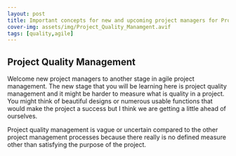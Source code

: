 ```yaml
---
layout: post
title: Important concepts for new and upcoming project managers for Project Quality Management
cover-img: assets/img/Project_Quality_Manamgent.avif
tags: [quality,agile]
---
```

## Project Quality Management

Welcome new project managers to another stage in agile project management. The new stage that you will be learning here is project quality management and it might be harder to measure what is quality in a project. You might think of beautiful designs or numerous usable functions that would make the project a success but I think we are getting a little ahead of ourselves.  

Project quality management is vague or uncertain compared to the other project management processes because there really is no defined measure other than satisfying the purpose of the project. 
